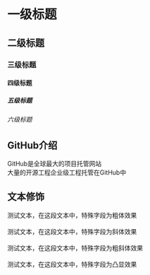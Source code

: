 # 一级标题
## 二级标题
### 三级标题
#### 四级标题
##### 五级标题
###### 六级标题


## GitHub介绍

GitHub是全球最大的项目托管网站<br>大量的开源工程企业级工程托管在GitHub中

## 文本修饰<br>
   测试文本，在这段文本中，特殊字段为粗体效果<br><br>
   测试文本，在这段文本中，特殊字段为斜体效果<br><br>
   测试文本，在这段文本中，特殊字段为粗斜体效果<br><br>
   测试文本，在这段文本中，特殊字段为凸显效果<br>
